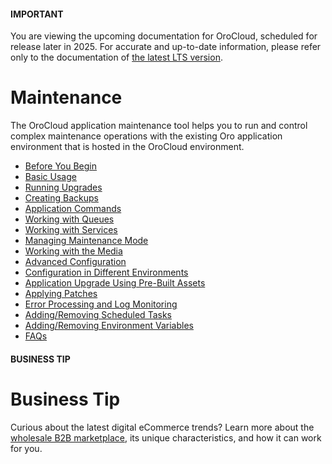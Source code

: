 <!-- meta: description = Best practices for using the OroCloud application maintenance tools to control complex maintenance operations run on the Oro applications -->

<a id="cloud-maintenance"></a>

#### IMPORTANT
You are viewing the upcoming documentation for OroCloud, scheduled for release later in 2025. For accurate and up-to-date information, please refer only to the documentation of <a href="https://doc.oroinc.com/cloud/" target="_blank">the latest LTS version</a>.

# Maintenance

The OroCloud application maintenance tool helps you to run and control complex maintenance operations with the existing Oro application environment that is hosted in the OroCloud environment.

* [Before You Begin](before-you-begin.md)
* [Basic Usage](basic-use.md)
* [Running Upgrades](run-upgrades.md)
* [Creating Backups](backups.md)
* [Application Commands](application-commands.md)
* [Working with Queues](queues.md)
* [Working with Services](services.md)
* [Managing Maintenance Mode](maintenance-mode.md)
* [Working with the Media](media.md)
* [Advanced Configuration](advanced-use.md)
* [Configuration in Different Environments](dif-environments.md)
* [Application Upgrade Using Pre-Built Assets](deploy-pre-built-assets.md)
* [Applying Patches](patches.md)
* [Error Processing and Log Monitoring](errors.md)
* [Adding/Removing Scheduled Tasks](scheduled-tasks.md)
* [Adding/Removing Environment Variables](env-vars.md)
* [FAQs](faq.md)

#### BUSINESS TIP
# Business Tip

Curious about the latest digital eCommerce trends? Learn more about the <a href="https://oroinc.com/oromarketplace/b2b-marketplace/" target="_blank">wholesale B2B marketplace</a>, its unique characteristics, and how it can work for you.
